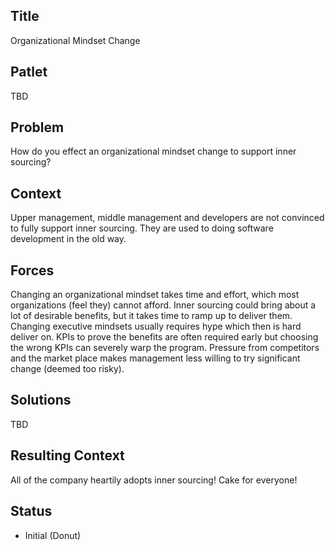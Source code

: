## Title

Organizational Mindset Change

## Patlet

TBD

## Problem

How do you effect an organizational mindset change to support inner sourcing?  

## Context

Upper management, middle management and developers are not convinced to fully support inner sourcing. They are used to doing software development in the old way.  

## Forces

Changing an organizational mindset takes time and effort, which most organizations (feel they) cannot afford.
Inner sourcing could bring about a lot of desirable benefits, but it takes time to ramp up to deliver them.
Changing executive mindsets usually requires hype which then is hard deliver on.
KPIs to prove the benefits are often required early but choosing the wrong KPIs can severely warp the program.
Pressure from competitors and the market place makes management less willing to try significant change (deemed too risky).  

## Solutions

TBD

## Resulting Context

All of the company heartily adopts inner sourcing! Cake for everyone!  

## Status

* Initial (Donut)
